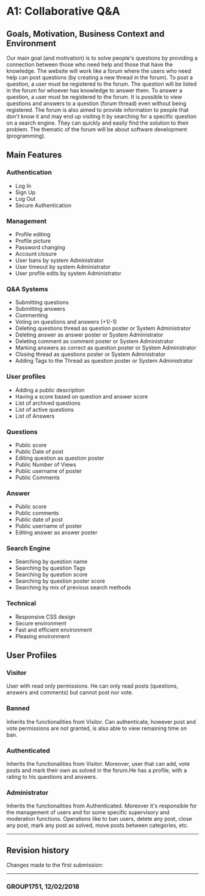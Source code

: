 # A1: Collaborative Q&A

## Goals, Motivation, Business Context and Environment
Our main goal (and motivation) is to solve people's questions by providing a connection between those who need help and those that 
 have the knowledge. The website will work like a forum where the users who need help can post questions (by creating a new thread in
 the forum). To post a question, a user must be registered to the forum. The question will be listed in the forum for whoever has
 knowledge to answer them. To answer a question, a user must be registered to the forum.
	It is possible to view questions and answers to a question (forum thread) even without being registered.
	The forum is also aimed to provide information to people that don't know it and may end up visiting it by searching for a 
  specific question on a search engine. They can quickly and easily find the solution to their problem.
	The thematic of the forum will be about software development (programming).

	
## Main Features

 ### Authentication
  - Log In
  - Sign Up
  - Log Out
  - Secure Authentication
  
  ### Management
   - Profile editing
   - Profile picture
   - Password changing
   - Account closure
   - User bans by system Administrator
   - User timeout by system Administrator
   - User profile edits by system Administrator

  ### Q&A Systems
   - Submitting questions
   - Submitting answers
   - Commenting
   - Voting on questions and answers (+1/-1)
   - Deleting questions thread as question poster or System Administrator
   - Deleting answer as answer poster or System Administrator
   - Deleting comment as comment poster or System Administrator
   - Marking answers as correct as question poster or System Administrator
   - Closing thread as questions poster or System Administrator
   - Adding Tags to the Thread as question poster or System Administrator

  ### User profiles
   - Adding a public description
   - Having a score based on question and answer score
   - List of archived questions
   - List of active questions
   - List of Answers

  ### Questions
   - Public score
   - Public Date of post
   - Editing question as question poster
   - Public Number of Views
   - Public username of poster
   - Public Comments

  ### Answer
   - Public score
   - Public comments
   - Public date of post
   - Public username of poster
   - Editing answer as answer poster

  ### Search Engine
   - Searching by question name
   - Searching by question Tags
   - Searching by question score
   - Searching by question poster score
   - Searching by mix of previous search methods

  ### Technical
   - Responsive CSS design
   - Secure environment
   - Fast and efficient environment
   - Pleasing environment
 
 
## User Profiles
 ### Visitor
  User with read only permissions. He can only read posts (questions, answers and comments) but cannot 
post nor vote.
### Banned
  Inherits the functionalities from Visitor. Can authenticate, however post and vote permissions are not 
granted, is also able to view remaining time on ban.
### Authenticated
  Inherits the functionalities from Visitor. Moreover, user that can add, vote posts and mark their own 
as solved in the forum.He has a profile, with a rating to his questions and answers. 
### Administrator
  Inherits the functionalities from Authenticated. Moreover it's responsible for the management of users 
and for some specific supervisory and moderation functions. Operations like to ban users, delete any post,
close any post, mark any post as solved, move posts between categories, etc.
	
	
***
## Revision history
 
Changes made to the first submission:

***
 
###  GROUP1751, 12/02/2018
